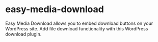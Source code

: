# easy-media-download
Easy Media Download allows you to embed download buttons on your WordPress site. Add file download functionality with this WordPress download plugin.
